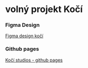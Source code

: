 # volný projekt Kočí
### Figma Design
[Figma design kočí](https://www.figma.com/design/C3bZqNDEsCN8jtgkQig8Pi/Ko%C4%8D%C3%ADJakub?node-id=92-503&t=QEfpfhovzLtlF6hZ-1)
### Github pages
[Kočí studios - github pages](https://scaling-adventure-gg6ozpg.pages.github.io/)
